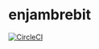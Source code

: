 # enjambrebit


[![CircleCI](https://circleci.com/gh/EnjambreBit/enjambrebit2017.svg?style=svg)](https://circleci.com/gh/EnjambreBit/enjambrebit2017)

